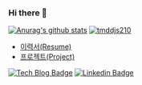 ### Hi there 👋
 [![Anurag's github stats](https://github-readme-stats.vercel.app/api?username=mtjin)](https://github.com/anuraghazra/github-readme-stats)
 [![tmddjs210](http://mazassumnida.wtf/api/generate_badge?boj=tmddjs210)](https://solved.ac/tmddjs210)
- [이력서(Resume)](https://www.notion.so/Jin-Seung-Eon-f3db7eb57ad44dbfa79662f55877b186)
- [프로젝트(Project)](https://www.notion.so/16398480dae644d9ad23baf431c26fff)

[![Tech Blog Badge](http://img.shields.io/badge/-Tech%20blog-black?style=flat-square&logo=github&link=https://toitoitoi79.tistory.com/)](https://youngest-programming.tistory.com/)
[![Linkedin Badge](https://img.shields.io/badge/-LinkedIn-blue?style=flat-square&logo=Linkedin&logoColor=white&link=https://www.linkedin.com/in/seungeon-j-109950191/)](https://www.linkedin.com/in/seungeon-j-109950191/)

